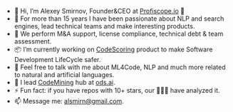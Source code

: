 
 - 👋 Hi, I’m Alexey Smirnov, Founder&CEO at [Profiscope.io](https://profiscope.io/en) :roller_coaster:
 - :telescope: For more than 15 years I have been passionate about NLP and search engines, lead technical teams and make interesting products.
 - :eyes: We perform M&A support, license compliance, technical debt & team assessment.
 - :package: I’m currently working on [CodeScoring](https://codescoring.com) product to make Software Development LifeCycle safer.
 - 💬 Feel free to talk with me about ML4Code, NLP and much more related to natural and artificial languages.
 - :parrot:	I lead [CodeMining](https://t.me/codemining) hub at [ods.ai](https://ods.ai).
 - ⚡ Fun fact: if you have repos with 10+ stars, our :robot::robot::robot: have analyzed it.
 - 📫 Message me: alsmirn@gmail.com.

<!--
**alsmirn/alsmirn** is a ✨ _special_ ✨ repository because its `README.md` (this file) appears on your GitHub profile.
-->
